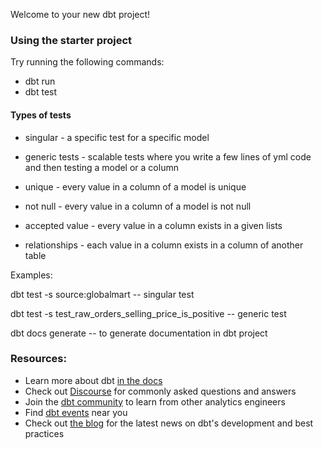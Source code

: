 Welcome to your new dbt project!

### Using the starter project

Try running the following commands:
- dbt run
- dbt test

#### Types of tests
- singular - a specific test for a specific model
- generic tests - scalable tests where you write a few lines of yml code and then testing a model or a column

- unique - every value in a column of a model is unique
- not null - every value in a column of a model is not null
- accepted value - every value in a column exists in a given lists
- relationships - each value in a column exists in a column of another table

Examples: 

dbt test -s source:globalmart  -- singular test

dbt test -s test_raw_orders_selling_price_is_positive  -- generic test

dbt docs generate -- to generate documentation in dbt project

### Resources:
- Learn more about dbt [in the docs](https://docs.getdbt.com/docs/introduction)
- Check out [Discourse](https://discourse.getdbt.com/) for commonly asked questions and answers
- Join the [dbt community](https://getdbt.com/community) to learn from other analytics engineers
- Find [dbt events](https://events.getdbt.com) near you
- Check out [the blog](https://blog.getdbt.com/) for the latest news on dbt's development and best practices
